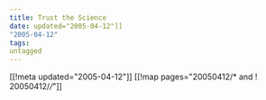```yaml
---
title: Trust the Science
date: updated="2005-04-12"]]
"2005-04-12"
tags:
untagged
---
```

[[!meta updated="2005-04-12"]]
[[!map pages="20050412/* and ! 20050412/*/*"]]
